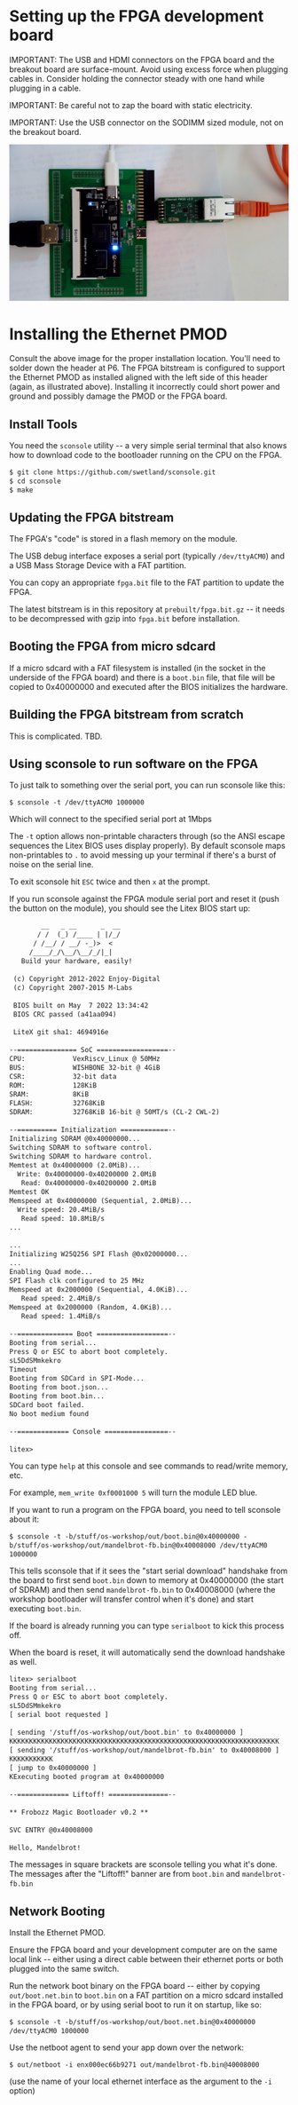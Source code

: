 # Setting up the FPGA development board

IMPORTANT: The USB and HDMI connectors on the FPGA board and the breakout board are surface-mount.
Avoid using excess force when plugging cables in.  Consider holding the connector steady with one
hand while plugging in a cable.

IMPORTANT: Be careful not to zap the board with static electricity.  

IMPORTANT: Use the USB connector on the SODIMM sized module, not on the breakout board.

![muselab icesugar pro fpga board](hardware.jpg)

# Installing the Ethernet PMOD

Consult the above image for the proper installation location.  You'll need to solder down
the header at P6.  The FPGA bitstream is configured to support the Ethernet PMOD as installed
aligned with the left side of this header (again, as illustrated above).  Installing it
incorrectly could short power and ground and possibly damage the PMOD or the FPGA board.

## Install Tools

You need the `sconsole` utility -- a very simple serial terminal that also knows how to download
code to the bootloader running on the CPU on the FPGA.

```
$ git clone https://github.com/swetland/sconsole.git
$ cd sconsole
$ make
```

## Updating the FPGA bitstream

The FPGA's "code" is stored in a flash memory on the module.

The USB debug interface exposes a serial port (typically `/dev/ttyACM0`) and
a USB Mass Storage Device with a FAT partition.

You can copy an appropriate `fpga.bit` file to the FAT partition to update the FPGA.

The latest bitstream is in this repository at `prebuilt/fpga.bit.gz` -- it needs to
be decompressed with gzip into `fpga.bit` before installation.

## Booting the FPGA from micro sdcard

If a micro sdcard with a FAT filesystem is installed (in the socket in the underside
of the FPGA board) and there is a `boot.bin` file, that file will be copied to 0x40000000
and executed after the BIOS initializes the hardware.

## Building the FPGA bitstream from scratch

This is complicated. TBD.

## Using sconsole to run software on the FPGA

To just talk to something over the serial port, you can run sconsole like this:
```
$ sconsole -t /dev/ttyACM0 1000000
```
Which will connect to the specified serial port at 1Mbps

The `-t` option allows non-printable characters through (so the ANSI escape
sequences the Litex BIOS uses display properly).  By default sconsole maps
non-printables to `.` to avoid messing up your terminal if there's a burst
of noise on the serial line.

To exit sconsole hit `ESC` twice and then `x` at the prompt.

If you run sconsole against the FPGA module serial port and reset it
(push the button on the module), you should see the Litex BIOS start up:
```
        __   _ __      _  __
       / /  (_) /____ | |/_/
      / /__/ / __/ -_)>  <
     /____/_/\__/\__/_/|_|
   Build your hardware, easily!

 (c) Copyright 2012-2022 Enjoy-Digital
 (c) Copyright 2007-2015 M-Labs

 BIOS built on May  7 2022 13:34:42
 BIOS CRC passed (a41aa094)

 LiteX git sha1: 4694916e

--=============== SoC ==================--
CPU:            VexRiscv_Linux @ 50MHz
BUS:            WISHBONE 32-bit @ 4GiB
CSR:            32-bit data
ROM:            128KiB
SRAM:           8KiB
FLASH:          32768KiB
SDRAM:          32768KiB 16-bit @ 50MT/s (CL-2 CWL-2)

--========== Initialization ============--
Initializing SDRAM @0x40000000...
Switching SDRAM to software control.
Switching SDRAM to hardware control.
Memtest at 0x40000000 (2.0MiB)...
  Write: 0x40000000-0x40200000 2.0MiB     
   Read: 0x40000000-0x40200000 2.0MiB     
Memtest OK
Memspeed at 0x40000000 (Sequential, 2.0MiB)...
  Write speed: 20.4MiB/s
   Read speed: 10.8MiB/s                                                                                                 ...
                                                                                                                         ...
Initializing W25Q256 SPI Flash @0x02000000...                                                                            ...
Enabling Quad mode...
SPI Flash clk configured to 25 MHz
Memspeed at 0x2000000 (Sequential, 4.0KiB)...
   Read speed: 2.4MiB/s
Memspeed at 0x2000000 (Random, 4.0KiB)...
   Read speed: 1.4MiB/s

--============== Boot ==================--
Booting from serial...
Press Q or ESC to abort boot completely.
sL5DdSMmkekro
Timeout
Booting from SDCard in SPI-Mode...
Booting from boot.json...
Booting from boot.bin...
SDCard boot failed.
No boot medium found

--============= Console ================--

litex>
```

You can type `help` at this console and see commands to read/write memory, etc.

For example, `mem_write 0xf0001000 5` will turn the module LED blue.

If you want to run a program on the FPGA board, you need to tell sconsole about it:
```
$ sconsole -t -b/stuff/os-workshop/out/boot.bin@0x40000000 -b/stuff/os-workshop/out/mandelbrot-fb.bin@0x40008000 /dev/ttyACM0 1000000
```
This tells sconsole that if it sees the "start serial download" handshake from the
board to first send `boot.bin` down to memory at 0x40000000 (the start of SDRAM) and
then send `mandelbrot-fb.bin` to 0x40008000 (where the workshop bootloader will transfer
control when it's done) and start executing `boot.bin`.

If the board is already running you can type `serialboot` to kick this process off.

When the board is reset, it will automatically send the download handshake as well.

```
litex> serialboot
Booting from serial...
Press Q or ESC to abort boot completely.
sL5DdSMmkekro
[ serial boot requested ]

[ sending '/stuff/os-workshop/out/boot.bin' to 0x40000000 ]
KKKKKKKKKKKKKKKKKKKKKKKKKKKKKKKKKKKKKKKKKKKKKKKKKKKKKKKKKKKKKKKKKKKK
[ sending '/stuff/os-workshop/out/mandelbrot-fb.bin' to 0x40008000 ]
KKKKKKKKKKK
[ jump to 0x40000000 ]
KExecuting booted program at 0x40000000

--============= Liftoff! ===============--

** Frobozz Magic Bootloader v0.2 **

SVC ENTRY @0x40008000

Hello, Mandelbrot!
```

The messages in square brackets are sconsole telling you what it's done.
The messages after the "Liftoff!" banner are from `boot.bin` and `mandelbrot-fb.bin`

## Network Booting 

Install the Ethernet PMOD.

Ensure the FPGA board and your development computer are on the same local link -- either
using a direct cable between their ethernet ports or both plugged into the same switch.

Run the network boot binary on the FPGA board -- either by copying `out/boot.net.bin` to
`boot.bin` on a FAT partition on a micro sdcard installed in the FPGA board, or by using
serial boot to run it on startup, like so:

```
$ sconsole -t -b/stuff/os-workshop/out/boot.net.bin@0x40000000 /dev/ttyACM0 1000000
```

Use the netboot agent to send your app down over the network:
```
$ out/netboot -i enx000ec66b9271 out/mandelbrot-fb.bin@40008000
```

(use the name of your local ethernet interface as the argument to the `-i` option)

